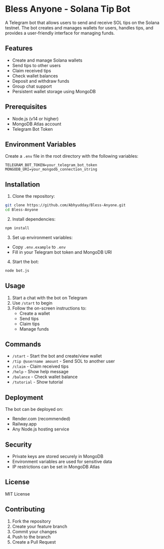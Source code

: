 # Bless Anyone - Solana Tip Bot

A Telegram bot that allows users to send and receive SOL tips on the Solana testnet. The bot creates and manages wallets for users, handles tips, and provides a user-friendly interface for managing funds.

## Features

- Create and manage Solana wallets
- Send tips to other users
- Claim received tips
- Check wallet balances
- Deposit and withdraw funds
- Group chat support
- Persistent wallet storage using MongoDB

## Prerequisites

- Node.js (v14 or higher)
- MongoDB Atlas account
- Telegram Bot Token

## Environment Variables

Create a `.env` file in the root directory with the following variables:

```
TELEGRAM_BOT_TOKEN=your_telegram_bot_token
MONGODB_URI=your_mongodb_connection_string
```

## Installation

1. Clone the repository:
```bash
git clone https://github.com/Abhyudday/Bless-Anyone.git
cd Bless-Anyone
```

2. Install dependencies:
```bash
npm install
```

3. Set up environment variables:
- Copy `.env.example` to `.env`
- Fill in your Telegram bot token and MongoDB URI

4. Start the bot:
```bash
node bot.js
```

## Usage

1. Start a chat with the bot on Telegram
2. Use `/start` to begin
3. Follow the on-screen instructions to:
   - Create a wallet
   - Send tips
   - Claim tips
   - Manage funds

## Commands

- `/start` - Start the bot and create/view wallet
- `/tip @username amount` - Send SOL to another user
- `/claim` - Claim received tips
- `/help` - Show help message
- `/balance` - Check wallet balance
- `/tutorial` - Show tutorial

## Deployment

The bot can be deployed on:
- Render.com (recommended)
- Railway.app
- Any Node.js hosting service

## Security

- Private keys are stored securely in MongoDB
- Environment variables are used for sensitive data
- IP restrictions can be set in MongoDB Atlas

## License

MIT License

## Contributing

1. Fork the repository
2. Create your feature branch
3. Commit your changes
4. Push to the branch
5. Create a Pull Request 